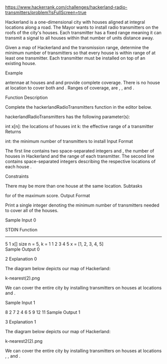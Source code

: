 https://www.hackerrank.com/challenges/hackerland-radio-transmitters/problem?isFullScreen=true

Hackerland is a one-dimensional city with houses aligned at integral locations along a road. The Mayor wants to install radio transmitters on the roofs of the city's houses. Each transmitter has a fixed range meaning it can transmit a signal to all houses within that number of units distance away.

Given a map of Hackerland and the transmission range, determine the minimum number of transmitters so that every house is within range of at least one transmitter. Each transmitter must be installed on top of an existing house.

Example



 antennae at houses  and  and  provide complete coverage. There is no house at location  to cover both  and . Ranges of coverage, are , , and .

Function Description

Complete the hackerlandRadioTransmitters function in the editor below.

hackerlandRadioTransmitters has the following parameter(s):

int x[n]: the locations of houses
int k: the effective range of a transmitter
Returns

int: the minimum number of transmitters to install
Input Format

The first line contains two space-separated integers  and , the number of houses in Hackerland and the range of each transmitter.
The second line contains  space-separated integers describing the respective locations of each house .

Constraints

There may be more than one house at the same location.
Subtasks

 for  of the maximum score.
Output Format

Print a single integer denoting the minimum number of transmitters needed to cover all of the houses.

Sample Input 0

STDIN       Function
-----       --------
5 1         x[] size n = 5, k = 1
1 2 3 4 5   x = [1, 2, 3, 4, 5]  
Sample Output 0

2
Explanation 0

The diagram below depicts our map of Hackerland:

k-nearest(2).png

We can cover the entire city by installing  transmitters on houses at locations  and .

Sample Input 1

8 2
7 2 4 6 5 9 12 11 
Sample Output 1

3
Explanation 1

The diagram below depicts our map of Hackerland:

k-nearest2(2).png

We can cover the entire city by installing  transmitters on houses at locations , , and .
